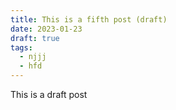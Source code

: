 ```yaml
---
title: This is a fifth post (draft)
date: 2023-01-23
draft: true
tags:
  - njjj
  - hfd
---
```

This is a draft post